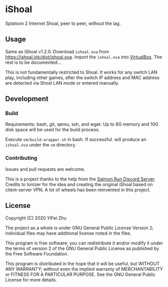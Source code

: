 # iShoal

Splatoon 2 Internet Shoal, peer to peer, without the lag.

## Usage

Same as iShoal v1.2.0. Download `ishoal.ova` from https://ishoal.ink/dist/ishoal.ova.
Import the `ishoal.ova` into [VirtualBox](https://www.virtualbox.org/).
The rest is to be documented...

This is not fundamentally restricted to Shoal. It works for any switch LAN play,
including other games, after the switch IP address and MAC address are detected
via Shoal LAN mode or entered manually.

## Development

### Build

Requirements: bash, git, qemu, ssh, and wget. Up to 8G memory and 10G disk
space will be used for the build process.

Execute `vm/build-wrapper.sh` in bash. If successful. will produce an
`ishoal.ova` under the `vm` directory.

### Contributing

Issues and pull requests are welcome.

This is a project thanks to the help from the
[Salmon Run Discord Server](https://discord.gg/EY3JZqk). Credits to Ionizer for
the idea and creating the original iShoal based on client-server VPN. A lot of
wheels has been reinvented in this project.

## License

Copyright (C) 2020 YiFei Zhu

The project as a whole is under GNU General Public License Version 2;
individual files may have additional license noted in the files.

This program is free software; you can redistribute it and/or modify
it under the terms of version 2 of the GNU General Public License as
published by the Free Software Foundation.

This program is distributed in the hope that it will be useful,
but WITHOUT ANY WARRANTY; without even the implied warranty of
MERCHANTABILITY or FITNESS FOR A PARTICULAR PURPOSE.  See the
GNU General Public License for more details.
